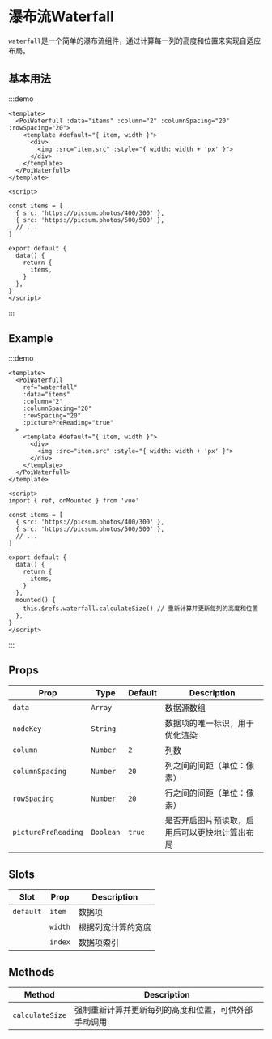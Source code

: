 # 瀑布流Waterfall

`waterfall`是一个简单的瀑布流组件，通过计算每一列的高度和位置来实现自适应布局。

## 基本用法

:::demo
```vue
<template>
  <PoiWaterfull :data="items" :column="2" :columnSpacing="20" :rowSpacing="20">
    <template #default="{ item, width }">
      <div>
        <img :src="item.src" :style="{ width: width + 'px' }">
      </div>
    </template>
  </PoiWaterfull>
</template>

<script>

const items = [
  { src: 'https://picsum.photos/400/300' },
  { src: 'https://picsum.photos/500/500' },
  // ...
]

export default {
  data() {
    return {
      items,
    }
  },
}
</script>
```
:::

## Example

:::demo
```vue
<template>
  <PoiWaterfull
    ref="waterfall"
    :data="items"
    :column="2"
    :columnSpacing="20"
    :rowSpacing="20"
    :picturePreReading="true"
  >
    <template #default="{ item, width }">
      <div>
        <img :src="item.src" :style="{ width: width + 'px' }">
      </div>
    </template>
  </PoiWaterfull>
</template>

<script>
import { ref, onMounted } from 'vue'

const items = [
  { src: 'https://picsum.photos/400/300' },
  { src: 'https://picsum.photos/500/500' },
  // ...
]

export default {
  data() {
    return {
      items,
    }
  },
  mounted() {
    this.$refs.waterfall.calculateSize() // 重新计算并更新每列的高度和位置
  },
}
</script>
```
:::


## Props

| Prop                 | Type      | Default | Description                                                                                                                                                                                      |
| --------------------| --------- | ------- | ------------------------------------------------------------------------------------------------------------------------------------------------------------------------------------------------ |
| `data`               | `Array`   |         | 数据源数组                                                                                                                                                                                      |
| `nodeKey`            | `String`  |         | 数据项的唯一标识，用于优化渲染                                                                                                                                             |
| `column`             | `Number`  | `2`     | 列数                                                                                                                                                                                             |
| `columnSpacing`      | `Number`  | `20`    | 列之间的间距（单位：像素）                                                                                                                                                                      |
| `rowSpacing`         | `Number`  | `20`    | 行之间的间距（单位：像素）                                                                                                                                                                      |
| `picturePreReading`  | `Boolean` | `true`  | 是否开启图片预读取，启用后可以更快地计算出布局                                                                                                                                              |

## Slots

| Slot     | Prop         | Description              |
| -------- | ------------| ------------------------ |
| `default`| `item`      | 数据项                   |
|          | `width`     | 根据列宽计算的宽度       |
|          | `index`     | 数据项索引               |

## Methods

| Method          | Description                                           |
| --------------- | ----------------------------------------------------- |
| `calculateSize` | 强制重新计算并更新每列的高度和位置，可供外部手动调用 |


